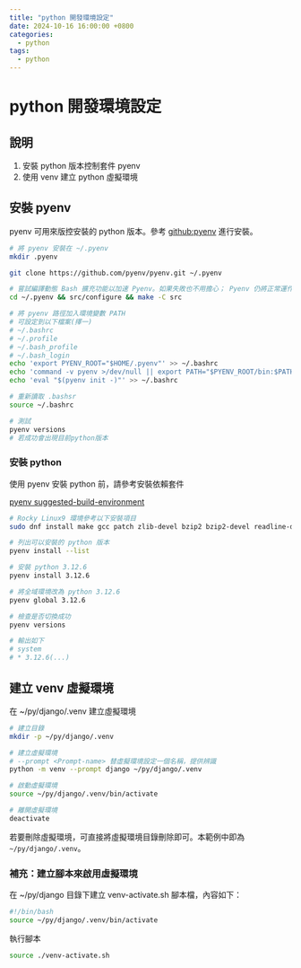 ```yaml
---
title: "python 開發環境設定"
date: 2024-10-16 16:00:00 +0800
categories: 
  - python
tags:
  - python
---
```


# python 開發環境設定

## 說明

1. 安裝 python 版本控制套件 pyenv
2. 使用 venv 建立 python 虛擬環境

## 安裝 pyenv

pyenv 可用來版控安裝的 python 版本。參考 [github:pyenv](https://github.com/pyenv/pyenv) 進行安裝。

```bash
# 將 pyenv 安裝在 ~/.pyenv
mkdir .pyenv

git clone https://github.com/pyenv/pyenv.git ~/.pyenv

# 嘗試編譯動態 Bash 擴充功能以加速 Pyenv。如果失敗也不用擔心； Pyenv 仍將正常運作
cd ~/.pyenv && src/configure && make -C src

# 將 pyenv 路徑加入環境變數 PATH
# 可設定到以下檔案(擇一)
# ~/.bashrc
# ~/.profile
# ~/.bash_profile
# ~/.bash_login
echo 'export PYENV_ROOT="$HOME/.pyenv"' >> ~/.bashrc
echo 'command -v pyenv >/dev/null || export PATH="$PYENV_ROOT/bin:$PATH"' >> ~/.bashrc
echo 'eval "$(pyenv init -)"' >> ~/.bashrc

# 重新讀取 .bashsr
source ~/.bashrc

# 測試
pyenv versions
# 若成功會出現目前python版本
```

### 安裝 python

使用 pyenv 安裝 python 前，請參考安裝依賴套件

[pyenv suggested-build-environment](https://github.com/pyenv/pyenv/wiki#suggested-build-environment)

```bash
# Rocky Linux9 環境參考以下安裝項目
sudo dnf install make gcc patch zlib-devel bzip2 bzip2-devel readline-devel sqlite sqlite-devel openssl-devel tk-devel libffi-devel xz-devel libuuid-devel gdbm-libs libnsl2
```

```bash
# 列出可以安裝的 python 版本
pyenv install --list

# 安裝 python 3.12.6
pyenv install 3.12.6

# 將全域環境改為 python 3.12.6
pyenv global 3.12.6

# 檢查是否切換成功
pyenv versions

# 輸出如下
# system
# * 3.12.6(...)
```

## 建立 venv 虛擬環境

在 ~/py/django/.venv 建立虛擬環境

```bash
# 建立目錄
mkdir -p ~/py/django/.venv

# 建立虛擬環境
# --prompt <Prompt-name> 替虛擬環境設定一個名稱，提供辨識
python -m venv --prompt django ~/py/django/.venv 

# 啟動虛擬環境
source ~/py/django/.venv/bin/activate

# 離開虛擬環境
deactivate
```

若要刪除虛擬環境，可直接將虛擬環境目錄刪除即可。本範例中即為 `~/py/django/.venv`。

### 補充：建立腳本來啟用虛擬環境

在 ~/py/django 目錄下建立 venv-activate.sh 腳本檔，內容如下：

```bash
#!/bin/bash
source ~/py/django/.venv/bin/activate
```

執行腳本

```bash
source ./venv-activate.sh
```
